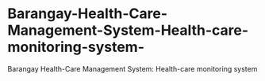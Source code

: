 # Barangay-Health-Care-Management-System-Health-care-monitoring-system-
Barangay Health-Care Management System: Health-care monitoring system 
